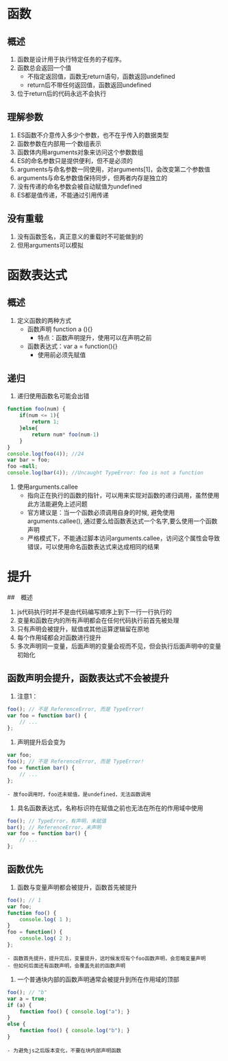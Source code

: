 # 函数
## 概述
1. 函数是设计用于执行特定任务的子程序。
1. 函数总会返回一个值
	- 不指定返回值，函数无return语句，函数返回undefined
	- return后不带任何返回值，函数返回undefined
1. 位于return后的代码永远不会执行

## 理解参数
1. ES函数不介意传入多少个参数，也不在乎传入的数据类型
1. 函数参数在内部用一个数组表示
1. 函数体内用arguments对象来访问这个参数数组
1. ES的命名参数只是提供便利，但不是必须的
1. arguments与命名参数一同使用，对arguments[1]，会改变第二个参数值
1. arguments与命名参数值保持同步，但两者内存是独立的
1. 没有传递的命名参数会被自动赋值为undefined
1. ES都是值传递，不能通过引用传递

## 没有重载
1. 没有函数签名，真正意义的重载时不可能做到的
1. 但用arguments可以模拟

# 函数表达式
## 概述
1. 定义函数的两种方式
    - 函数声明  function a (){}
        - 特点：函数声明提升，使用可以在声明之前
    - 函数表达式：var a = function(){}
        - 使用前必须先赋值

## 递归
1. 递归使用函数名可能会出错
```javascript
function foo(num) {
    if(num <= 1){
        return 1;
    }else{
        return num* foo(num-1)
    }
}
console.log(foo(4)); //24
var bar = foo;
foo =null;
console.log(bar(4)); //Uncaught TypeError: foo is not a function
```

1. 使用arguments.callee
    - 指向正在执行的函数的指针，可以用来实现对函数的递归调用，虽然使用此方法能避免上述问题
    - 官方建议是：当一个函数必须调用自身的时候, 避免使用 arguments.callee(), 通过要么给函数表达式一个名字,要么使用一个函数声明
	- 严格模式下，不能通过脚本访问arguments.callee，访问这个属性会导致错误，可以使用命名函数表达式来达成相同的结果

# 提升
##　概述
1. js代码执行时并不是由代码编写顺序上到下一行一行执行的
1. 变量和函数在内的所有声明都会在任何代码执行前首先被处理
1. 只有声明会被提升，赋值或其他运算逻辑留在原地
1. 每个作用域都会对函数进行提升
1. 多次声明同一变量，后面声明的变量会视而不见，但会执行后面声明中的变量初始化

## 函数声明会提升，函数表达式不会被提升
1. 注意1：
```javascript
foo(); // 不是 ReferenceError, 而是 TypeError!
var foo = function bar() {
	// ...
};
```
1. 声明提升后会变为
```javascript
var foo;
foo(); // 不是 ReferenceError, 而是 TypeError!
foo = function bar() {
	// ...
};
```
	- 故foo调用时，foo还未赋值，是undefined，无法函数调用
1. 具名函数表达式，名称标识符在赋值之前也无法在所在的作用域中使用
```javascript
foo(); // TypeError，有声明，未赋值
bar(); // ReferenceError，未声明
var foo = function bar() {
    // ...
};
```

## 函数优先
1. 函数与变量声明都会被提升，函数首先被提升
```javascript
foo(); // 1
var foo;
function foo() {
	console.log( 1 );
}
foo = function() {
	console.log( 2 );
};
```
    - 函数首先提升，提升完后，变量提升，这时候发现有个foo函数声明，会忽略变量声明
    - 但如何后面还有函数声明，会覆盖先前的函数声明
1. 一个普通块内部的函数声明通常会被提升到所在作用域的顶部
```javascript
foo(); // "b"
var a = true;
if (a) {
 	function foo() { console.log("a"); }
}
else {
 	function foo() { console.log("b"); }
}
```
    - 为避免js之后版本变化，不要在块内部声明函数

